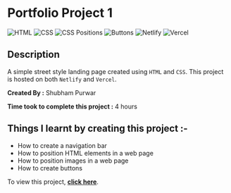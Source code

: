 # Portfolio Project 1

![HTML](https://img.shields.io/badge/-HTML-red)
![CSS](https://img.shields.io/badge/-CSS-brightgreen)
![CSS Positions](https://img.shields.io/badge/-CSS%20Positions-blue)
![Buttons](https://img.shields.io/badge/-Buttons-orange)
![Netlify](https://img.shields.io/badge/-Netlify-green)
![Vercel](https://img.shields.io/badge/-Vercel-blueviolet)

## Description

A simple street style landing page created using
`HTML` and `CSS`. This project is hosted on both `Netlify` and `Vercel`.

**Created By :** Shubham Purwar

**Time took to complete this project :** 4 hours

## Things I learnt by creating this project :-

- How to create a navigation bar
- How to position HTML elements in a web page
- How to position images in a web page
- How to create buttons

To view this project, [**click here**](https://portfolio-project-1-five.vercel.app/).
